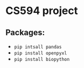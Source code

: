 # CS594 project
## Packages:
- ```pip intsall pandas```
- ```pip install openpyxl```
- ```pip install biopython```
